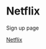 # Netflix
Sign up page

<a href="https://yasin-yilmazz.github.io/Netflix/" target="_blank">Netflix</a>
